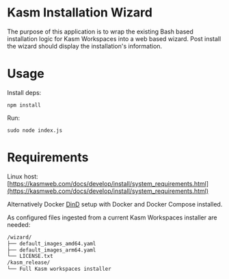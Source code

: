 # Kasm Installation Wizard

The purpose of this application is to wrap the existing Bash based installation logic for Kasm Workspaces into a web based wizard. Post install the wizard should display the installation's information.

# Usage

Install deps: 

```
npm install
```

Run:

```
sudo node index.js
```

# Requirements

Linux host:
[https://kasmweb.com/docs/develop/install/system_requirements.html](https://kasmweb.com/docs/develop/install/system_requirements.html)

Alternatively Docker [DinD](https://hub.docker.com/_/docker) setup with Docker and Docker Compose installed.

As configured files ingested from a current Kasm Workspaces installer are needed: 

```bash
/wizard/
├── default_images_amd64.yaml
├── default_images_arm64.yaml
└── LICENSE.txt
/kasm_release/
└── Full Kasm workspaces installer
```
